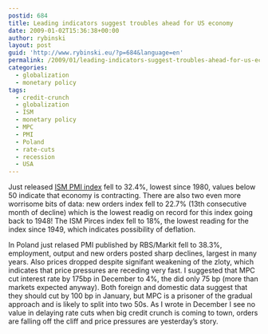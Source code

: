 ```yaml
---
postid: 684
title: Leading indicators suggest troubles ahead for US economy
date: 2009-01-02T15:36:38+00:00
author: rybinski
layout: post
guid: 'http://www.rybinski.eu/?p=684&language=en'
permalink: /2009/01/leading-indicators-suggest-troubles-ahead-for-us-economy/
categories:
  - globalization
  - monetary policy
tags:
  - credit-crunch
  - globalization
  - ISM
  - monetary policy
  - MPC
  - PMI
  - Poland
  - rate-cuts
  - recession
  - USA
---
```

Just released [ISM PMI index](http://www.ism.ws/ISMReport/MfgROB.cfm) fell to 32.4%, lowest since 1980, values below 50 indicate that economy is contracting. There are also two even more worrisome bits of data: new orders index fell to 22.7% (13th consecutive month of decline) which is the lowest readig on record for this index going back to 1948! The ISM Pirces index fell to 18%, the lowest reading for the index since 1949, which indicates possibility of deflation.

In Poland just relased PMI published by RBS/Markit fell to 38.3%, employment, output and new orders posted sharp declines, largest in many years. Also prices dropped despite signifant weakening of the zloty, which indicates that price pressures are receding very fast. I suggested that MPC cut interest rate by 175bp in December to 4%, the did only 75 bp (more than markets expected anyway). Both foreign and domestic data suggest that they should cut by 100 bp in January, but MPC is a prisoner of the gradual approach and is likely to split into two 50s. As I wrote in December I see no value in delaying rate cuts when big credit crunch is coming to town, orders are falling off the cliff and price pressures are yesterday’s story.

 
